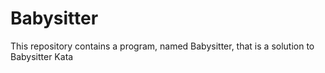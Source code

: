 # Babysitter

This repository contains a program, named Babysitter, that is a solution to Babysitter Kata

